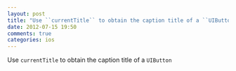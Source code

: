 ```yaml
---
layout: post
title: "Use ``currentTitle`` to obtain the caption title of a ``UIButton``"
date: 2012-07-15 19:50
comments: true
categories: ios
---
```


Use ``currentTitle`` to obtain the caption title of a ``UIButton``

